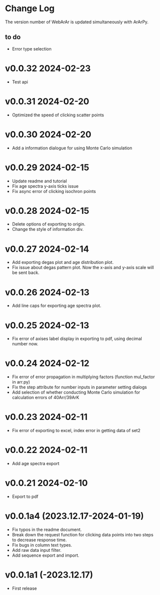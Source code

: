 # Change Log

The version number of WebArAr is updated simultaneously with ArArPy.

## to do

* Error type selection

# v0.0.32 2024-02-23
* Test api 

# v0.0.31 2024-02-20
* Optimized the speed of clicking scatter points

# v0.0.30 2024-02-20
* Add a information dialogue for using Monte Carlo simulation

# v0.0.29 2024-02-15
* Update readme and tutorial
* Fix age spectra y-axis ticks issue
* Fix async error of clicking isochron points

# v0.0.28 2024-02-15
* Delete options of exporting to origin.
* Change the style of information div.

# v0.0.27 2024-02-14
* Add exporting degas plot and age distribution plot.
* Fix issue about degas pattern plot. Now the x-axis and y-axis scale will be sent back.

# v0.0.26 2024-02-13
* Add line caps for exporting age spectra plot.

# v0.0.25 2024-02-13
* Fix error of axises label display in exporting to pdf, using decimal number now.

# v0.0.24 2024-02-12
* Fix error of error propagation in multiplying factors (function mul_factor in arr.py)
* Fix the step attribute for number inputs in parameter setting dialogs
* Add selection of whether conducting Monte Carlo simulation for calculation errors of 40Arr/39ArK

# v0.0.23 2024-02-11
* Fix error of exporting to excel, index error in getting data of set2

# v0.0.22 2024-02-11
* Add age spectra export

# v0.0.21 2024-02-10
* Export to pdf

# v0.0.1a4 (2023.12.17-2024-01-19)

* Fix typos in the readme document.
* Break down the request function for clicking data points into two steps to decrease response time.
* Fix bugs in column text types.
* Add raw data input filter.
* Add sequence export and import.

# v0.0.1a1 (-2023.12.17)

* First release
